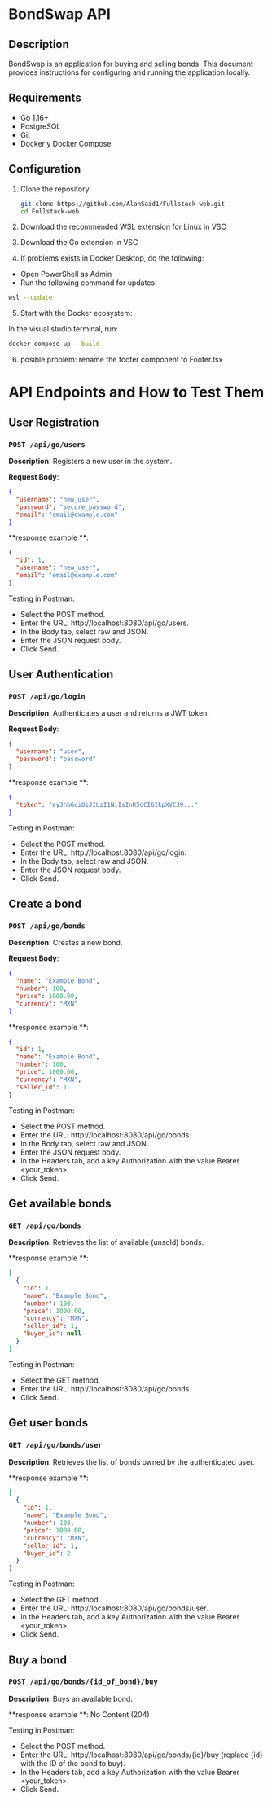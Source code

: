 # BondSwap API

## Description

BondSwap is an application for buying and selling bonds. This document provides instructions for configuring and running the application locally.

## Requirements

- Go 1.16+
- PostgreSQL
- Git
- Docker y Docker Compose

## Configuration

1. Clone the repository:
    ```sh
    git clone https://github.com/AlanSaid1/Fullstack-web.git
    cd Fullstack-web
    ```

2. Download the recommended WSL extension for Linux in VSC

3. Download the Go extension in VSC

4. If problems exists in Docker Desktop, do the following:

- Open PowerShell as Admin
- Run the following command for updates:
```sh
wsl --update
```

5. Start with the Docker ecosystem:

In the visual studio terminal, run:

```sh
docker compose up --build
```

6. posible problem:
rename the footer component to Footer.tsx

# API Endpoints and How to Test Them

## User Registration

### `POST /api/go/users`

**Description**: Registers a new user in the system.

**Request Body**:
```json
{
  "username": "new_user",
  "password": "secure_password",
  "email": "email@example.com"
}
```
**response example **:
```json
{
  "id": 1,
  "username": "new_user",
  "email": "email@example.com"
}

```

Testing in Postman:

- Select the POST method.
- Enter the URL: http://localhost:8080/api/go/users.
- In the Body tab, select raw and JSON.
- Enter the JSON request body.
- Click Send.

## User Authentication

### `POST /api/go/login`

**Description**: Authenticates a user and returns a JWT token.

**Request Body**:
```json
{
  "username": "user",
  "password": "password"
}

```

**response example **:
```json
{
  "token": "eyJhbGciOiJIUzI1NiIsInR5cCI6IkpXVCJ9..."
}
```

Testing in Postman:

- Select the POST method.
- Enter the URL: http://localhost:8080/api/go/login.
- In the Body tab, select raw and JSON.
- Enter the JSON request body.
- Click Send.

## Create a bond

### `POST /api/go/bonds`

**Description**: Creates a new bond.

**Request Body**:
```json
{
  "name": "Example Bond",
  "number": 100,
  "price": 1000.00,
  "currency": "MXN"
}
```

**response example **:
```json
{
  "id": 1,
  "name": "Example Bond",
  "number": 100,
  "price": 1000.00,
  "currency": "MXN",
  "seller_id": 1
}
```

Testing in Postman:

- Select the POST method.
- Enter the URL: http://localhost:8080/api/go/bonds.
- In the Body tab, select raw and JSON.
- Enter the JSON request body.
- In the Headers tab, add a key Authorization with the value Bearer <your_token>.
- Click Send.

## Get available bonds

### `GET /api/go/bonds`

**Description**: Retrieves the list of available (unsold) bonds.

**response example **:
```json
[
  {
    "id": 1,
    "name": "Example Bond",
    "number": 100,
    "price": 1000.00,
    "currency": "MXN",
    "seller_id": 1,
    "buyer_id": null
  }
]
```
Testing in Postman:

- Select the GET method.
- Enter the URL: http://localhost:8080/api/go/bonds.
- Click Send.

## Get user bonds

### `GET /api/go/bonds/user`

**Description**: Retrieves the list of bonds owned by the authenticated user.

**response example **:
```json
[
  {
    "id": 1,
    "name": "Example Bond",
    "number": 100,
    "price": 1000.00,
    "currency": "MXN",
    "seller_id": 1,
    "buyer_id": 2
  }
]
```

Testing in Postman:

- Select the GET method.
- Enter the URL: http://localhost:8080/api/go/bonds/user.
- In the Headers tab, add a key Authorization with the value Bearer <your_token>.
- Click Send.

## Buy a bond

### `POST /api/go/bonds/{id_of_bond}/buy`

**Description**: Buys an available bond.

**response example **:
No Content (204)

Testing in Postman:

- Select the POST method.
- Enter the URL: http://localhost:8080/api/go/bonds/{id}/buy (replace {id} with the ID of the bond to buy).
- In the Headers tab, add a key Authorization with the value Bearer <your_token>.
- Click Send.
